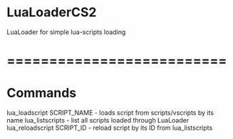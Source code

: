# LuaLoaderCS2
LuaLoader for simple lua-scripts loading

# ==========================
# Commands

lua_loadscript SCRIPT_NAME - loads script from scripts/vscripts by its name
lua_listscripts - list all scripts loaded through LuaLoader
lua_reloadscript SCRIPT_ID -  reload script by its ID from lua_listscripts
